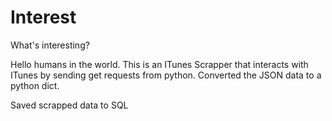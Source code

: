 # Interest
What's interesting?

Hello humans in the world.
This is an ITunes Scrapper that interacts with ITunes by sending get requests from python.
Converted the JSON data to a python dict.

Saved scrapped data to SQL

